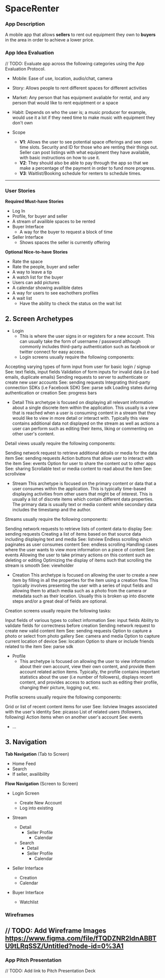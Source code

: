 # SpaceRenter

### App Description
A mobile app that allows **sellers** to rent out equipment they own to **buyers** in the area in order to achieve a lower price.

### App Idea Evaluation
// TODO: Evaluate app across the following categories using the App Evaluation Protocol.

- Mobile: Ease of use, location, audio/chat, camera

- Story: Allows people to rent different spaces for different activities

- Market: Any person that has equipment avaliable for rental, and any person that would like to rent equiptment or a space

- Habit: Depends on who the user is; a music producer for example, would use it a lot if they need time to make music with equipment they don't own

- Scope 
    - **V1**: Allows the user to see potential space offerings and see open time slots. Security and ID for those who are renting their things out. Seller can post listings with what equipment they have available, with basic instructions on how to use it.
    - **V2**: They should also be able to pay through the app so that we make a percentage of the payment in order to fund more progress.
    - **V3**: Waitlist/Booking schedule for renters to schedule times.

---

### User Stories
**Required Must-have Stories**

 * Log In
 * Profile, for buyer and seller
 * A stream of availible spaces to be rented
 * Buyer Interface
     * A way for the buyer to request a block of time
 * Seller Interface
     * Shows spaces the seller is currently offering


 

**Optional Nice-to-have Stories**

 * Rate the space
 * Rate the people, buyer and seller
 * A way to leave a tip
 * A watch list for the buyer
 * Users can add pictures 
 * A calendar showing availible dates
 * A way for users to see eachothers profiles
 * A wait list
     * Have the ability to check the status on the wait list

    

## 2. Screen Archetypes

 * Login
   * This is where the user signs in or registers for a new account. This can usually take the form of username / password although commonly includes third-party authentication such as facebook or twitter connect for easy access.
   * Login screens usually require the following components:

Accepting varying types of form input from user for basic login / signup
See: text fields, input fields
Validation of form inputs for invalid data (i.e bad emails, duplicate emails)
Sending requests to server to authenticate or create new user accounts
See: sending requests
Integrating third-party connection SDKs (i.e Facebook SDK)
See: parse sdk
Loading states during authentication or creation
See: progress bars
   
 * Detail
     This archetype is focused on displaying all relevant information about a single discrete item within the application. This usually is a view that is reached when a user is consuming content in a stream that they would like to view in more detail or interact with. Typically this view contains additional data not displayed on the stream as well as actions a user can perform such as editing their items, liking or commenting on other user's content.

Detail views usually require the following components:

Sending network request to retrieve additional details or media for the data item
See: sending requests
Action buttons that allow user to interact with the item
See: events
Option for user to share the content out to other apps
See: sharing
Scrollable text or media content to read about the item
See: scrollview 
 * Stream
   This archetype is focused on the primary content or data that a user consumes within the application. This is typically time-based displaying activities from other users that might be of interest. This is usually a list of discrete items which contain different data properties. The primary data is usually text or media content while secondary data includes the timestamp and the author.

Streams usually require the following components:

Sending network requests to retrieve lists of content data to display
See: sending requests
Creating a list of items based on that source data including displaying text and media
See: listview
Endless scrolling which paginates as user consumes content
See: endless scrolling
Handling cases where the user wants to view more information on a piece of content
See: events
Allowing the user to take primary actions on this content such as deleting or editing
Optimizing the display of items such that scrolling the stream is smooth
See: viewholder

 * Creation
     This archetype is focused on allowing the user to create a new item by filling in all the properties for the item using a creation flow. This typically involves presenting the user with a series of input fields and allowing them to attach media such as a photo from the camera or metadata such as their location. Usually this is broken up into discrete steps and/or a great deal of fields are optional.

Creation screens usually require the following tasks:

Input fields of various types to collect information
See: input fields
Ability to validate fields for correctness before creation
Sending network request to create new valid content item
See: sending requests
Option to capture a photo or select from photo gallery
See: camera and media
Option to capture current location of device
See: location
Option to share or include friends related to the item
See: parse sdk
    
 * Profile
   * This archetype is focused on allowing the user to view information about their own account, view their own content, and provide them account related action items. Typically, the profile contains important statistics about the user (i.e number of followers), displays recent content, and provides access to actions such as editing their profile, changing their picture, logging out, etc.

Profile screens usually require the following components:

Grid or list of recent content items for user
See: listview
Images associated with the user's identity
See: picasso
List of related users (followers, following)
Action items when on another user's account
See: events
   * ...

## 3. Navigation

**Tab Navigation** (Tab to Screen)

 * Home Feed
 * Search
 * If seller, availibility

**Flow Navigation** (Screen to Screen)

 * Login Screen
   * Create New Account
   * Log into existing
 * Stream
   * Detail
     * Seller Profile
          * Calendar
   * Search
       * Detail
       * Seller Profile
           * Calendar

 * Seller Interface
     * Creation
     * Calendar
 * Buyer Interface
     * Watchlist
 
     

### Wireframes
// TODO: Add Wireframe Images
https://www.figma.com/file/fTQDZNR2ldnABBTU9tLRqSSZ/Untitled?node-id=0%3A1
---

### App Pitch Presentation
// TODO: Add link to Pitch Presentation Deck
